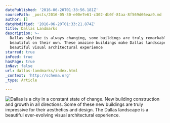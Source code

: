 ```yaml
---
datePublished: '2016-06-20T01:33:56.181Z'
sourcePath: _posts/2016-05-30-e00e7e61-c302-4b0f-81aa-8f569d66eaa9.md
author: []
dateModified: '2016-06-20T01:33:21.874Z'
title: Dallas Landmarks
description: >-
  Dallas skyline is always changing, some buildings are truly remarkably
  beautiful on their own. These amazine buildings make Dallas landscape a
  beautiful visual architectural experience
starred: true
inFeed: true
hasPage: true
inNav: false
url: dallas-landmarks/index.html
_context: 'http://schema.org'
_type: Article

---
```

![Dallas is a city in a constant state of change. New building construction and growth in all directions. Some of these new buildings are truly impressive for their aesthetics and design. The Dallas landscape is a beautiful ever-evolving visual architectural experience.](https://the-grid-user-content.s3-us-west-2.amazonaws.com/77b77cd9-39f3-4815-b657-5712c6f342c1.jpg)